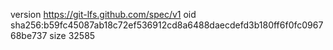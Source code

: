 version https://git-lfs.github.com/spec/v1
oid sha256:b59fc45087ab18c72ef536912cd8a6488daecdefd3b180ff6f0fc096768be737
size 32585
